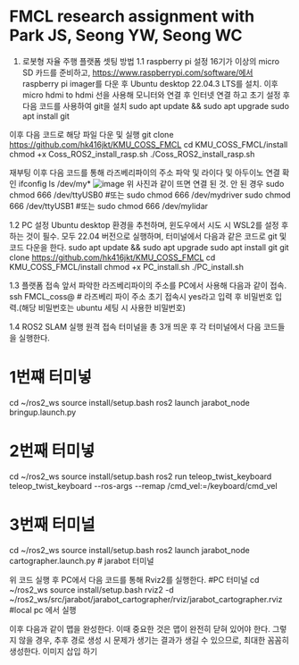 # FMCL research assignment with Park JS, Seong YW, Seong WC

1. 로봇형 자율 주행 플랫폼 셋팅 방법
1.1 raspberry pi 설정
16기가 이상의 micro SD 카드를 준비하고, https://www.raspberrypi.com/software/에서 raspberry pi imager를 다운 후 Ubuntu desktop 22.04.3 LTS를 설치.
이후 micro hdmi to hdmi 선을 사용해 모니터와 연결 후 인터넷 연결 하고 초기 설정 후 다음 코드를 사용하여 git을 설치
sudo apt update && sudo apt upgrade
sudo apt install git

이후 다음 코드로 해당 파일 다운 및 실행
git clone https://github.com/hk416jkt/KMU_COSS_FMCL
cd KMU_COSS_FMCL/install
chmod +x Coss_ROS2_install_rasp.sh
./Coss_ROS2_install_rasp.sh

재부팅 이후 다음 코드를 통해 라즈베리파이의 주소 파악 및 라이다 및 아두이노 연결 확인
ifconfig
ls /dev/my*
![image](https://github.com/hk416jkt/KMU_COSS_FMCL/assets/125014941/04c2f6b6-7072-4852-8337-339dd9929fd9)
위 사진과 같이 뜨면 연결 된 것.
안 된 경우 
sudo chmod 666 /dev/ttyUSB0 #또는 sudo chmod 666 /dev/mydriver
sudo chmod 666 /dev/ttyUSB1 #또는 sudo chmod 666 /dev/mylidar


1.2 PC 설정
Ubuntu desktop 환경을 추천하며, 윈도우에서 시도 시 WSL2를 설정 후 하는 것이 필수. 모두 22.04 버전으로 실행하며, 터미널에서 다음과 같은 코드로 git 및 코드 다운을 한다.
sudo apt update && sudo apt upgrade
sudo apt install git
git clone https://github.com/hk416jkt/KMU_COSS_FMCL
cd KMU_COSS_FMCL/install
chmod +x PC_install.sh
./PC_install.sh


1.3 플랫폼 접속
앞서 파악한 라즈베리파이의 주소를 PC에서 사용해 다음과 같이 접속.
ssh FMCL_coss@<rasp-ip> # 라즈베리 파이 주소
초기 접속시 yes라고 입력 후 비밀번호 입력.(해당 비밀번호는 ubuntu 세팅 시 사용한 비밀번호)

1.4 ROS2 SLAM 실행
원격 접속 터미널을 총 3개 띄운 후 각 터미널에서 다음 코드들을 실행한다.
# 1번쨰 터미넣
cd ~/ros2_ws
source install/setup.bash
ros2 launch jarabot_node bringup.launch.py

# 2번째 터미넣
cd ~/ros2_ws
source install/setup.bash
ros2 run teleop_twist_keyboard teleop_twist_keyboard --ros-args --remap /cmd_vel:=/keyboard/cmd_vel

# 3번째 터미널
cd ~/ros2_ws
source install/setup.bash
ros2 launch jarabot_node cartographer.launch.py # jarabot 터미널

위 코드 실행 후 PC에서 다음 코드를 통해 Rviz2를 실행한다.
#PC 터미널
cd ~/ros2_ws
source install/setup.bash
rviz2 -d ~/ros2_ws/src/jarabot/jarabot_cartographer/rviz/jarabot_cartographer.rviz #local pc 에서 실행

이후 다음과 같이 맵을 완성한다. 이때 중요한 것은 맵이 완전히 닫혀 있어야 한다. 그렇지 않을 경우, 추후 경로 생성 시 문제가 생기는 결과가 생길 수 있으므로, 최대한 꼼꼼히 생성한다.
이미지 삽입 하기



